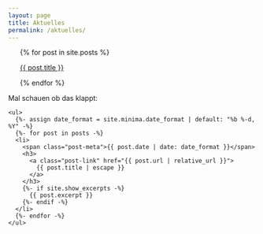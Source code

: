 ```yaml
---
layout: page
title: Aktuelles
permalink: /aktuelles/
---
```


<ul>
  {% for post in site.posts %}
    <p>
      <a href="{{ post.url }}">{{ post.title }}</a><br>
  </p>
  {% endfor %}
</ul>


Mal schauen ob das klappt:


 
 
    <ul>
      {%- assign date_format = site.minima.date_format | default: "%b %-d, %Y" -%}
      {%- for post in posts -%}
      <li>
        <span class="post-meta">{{ post.date | date: date_format }}</span>
        <h3>
          <a class="post-link" href="{{ post.url | relative_url }}">
            {{ post.title | escape }}
          </a>
        </h3>
        {%- if site.show_excerpts -%}
          {{ post.excerpt }}
        {%- endif -%}
      </li>
      {%- endfor -%}
    </ul>

